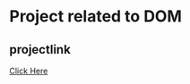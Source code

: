 #  Project related to DOM

## projectlink
[Click Here](https://stackblitz.com/edit/dom-project-chaiaurcode?file=index.html)

